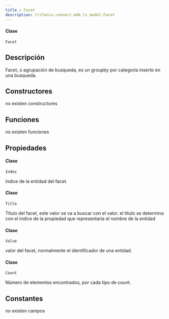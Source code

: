 ```yaml
---
title : Facet
description: trifenix.connect.mdm.ts_model.Facet
---
```




<CodeBlock slots = 'heading, code' repeat = '1' languages = 'C#' />

#### Clase
```
Facet
```

## Descripción
Facet, o agrupación de busqueda, es un groupby por categoria inserto en una busqueda.
## Constructores

no existen constructores


## Funciones

no existen funciones

## Propiedades

<CodeBlock slots = 'heading, code' repeat = '1' languages = 'C#' />

#### Clase
```
Index
```

índice de la entidad del facet.
<CodeBlock slots = 'heading, code' repeat = '1' languages = 'C#' />

#### Clase
```
Title
```

Título del facet, este valor se va a buscar con el valor.
el titulo se determina con el indice de la propiedad que representaria el nombre de la entidad
<CodeBlock slots = 'heading, code' repeat = '1' languages = 'C#' />

#### Clase
```
Value
```

valor del facet, normalmente el identificador de una entidad.
<CodeBlock slots = 'heading, code' repeat = '1' languages = 'C#' />

#### Clase
```
Count
```

Número de elementos encontrados, por cada tipo de count.
## Constantes
no existen campos

